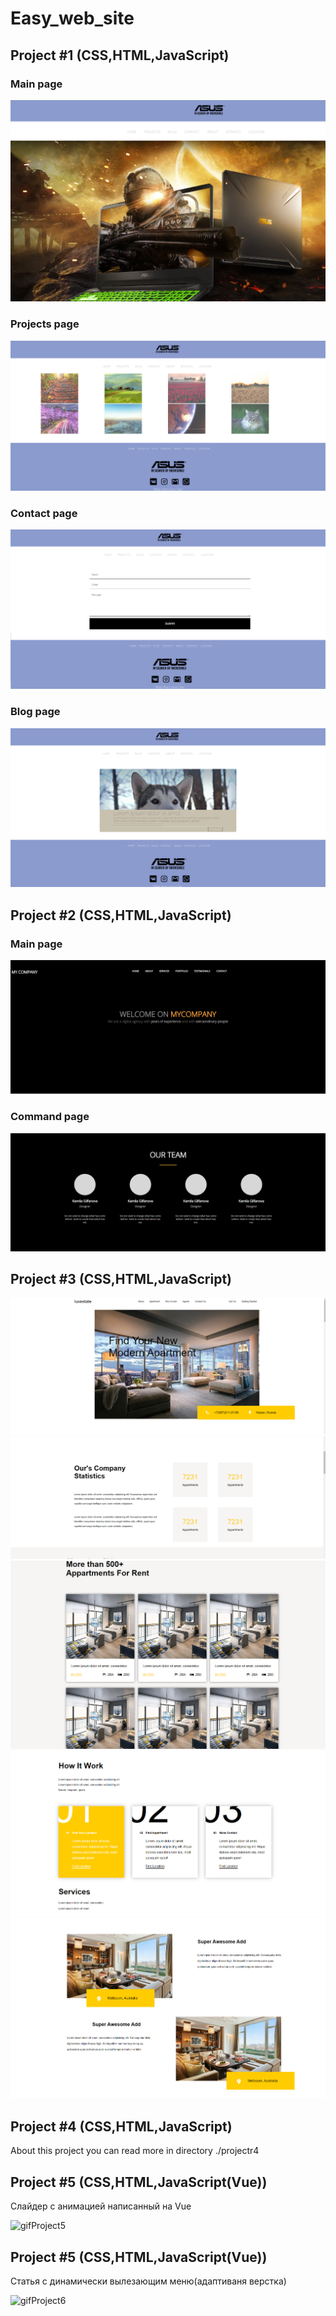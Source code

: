 # Easy_web_site
## Project #1 (CSS,HTML,JavaScript)

### Main page

![Image alt](./project1/for_reedme/main_page.png)
### Projects page
![Image alt](./project1/for_reedme/proj.png)

### Contact page
![Image alt](./project1/for_reedme/cont.png)

### Blog page
![Image alt](./project1/for_reedme/blog.png)

## Project #2 (CSS,HTML,JavaScript)

### Main page

![Image alt](./project2/for_reedme/welcome.png)
### Command page
![Image alt](./project2/for_reedme/p3.png)

## Project #3 (CSS,HTML,JavaScript)
![Image alt](./project3/for_reedme/1.png)
![Image alt](./project3/for_reedme/2.png)
![Image alt](./project3/for_reedme/3.png)
![Image alt](./project3/for_reedme/4.png)
![Image alt](./project3/for_reedme/5.png)

## Project #4 (CSS,HTML,JavaScript)

About this project you can read more in directory ./projectr4

## Project #5 (CSS,HTML,JavaScript(Vue))
Слайдер с анимацией написанный на Vue


![gifProject5](./project5/src/assets/readmeVideo.gif)


## Project #5 (CSS,HTML,JavaScript(Vue))
Статья с динамически вылезающим меню(адаптиваня верстка)


![gifProject6](./project6/src/assets/gifReadme.gif)